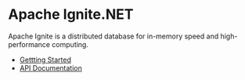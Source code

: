# Apache Ignite.NET

Apache Ignite is a distributed database for in-memory speed and high-performance computing.

* [Gettting Started](https://ignite.apache.org/docs/latest/quick-start/dotnet)
* [API Documentation](https://ignite.apache.org/releases/latest/dotnetdoc/api/)

